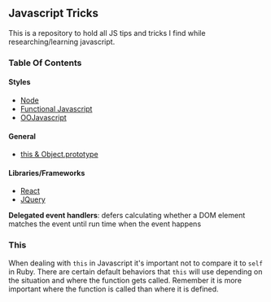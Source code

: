 ## Javascript Tricks
This is a repository to hold all JS tips and tricks I find while
researching/learning javascript.

### Table Of Contents

#### Styles
*  [Node](https://github.com/SpencerCDixon/Javascript-tricks/tree/master/node)
*  [Functional Javascript](https://github.com/SpencerCDixon/Javascript-tricks/tree/master/functional)
*  [OOJavascript](https://github.com/SpencerCDixon/Javascript-tricks/tree/master/oojs)

#### General
*  [this & Object.prototype]()

#### Libraries/Frameworks
*  [React](https://github.com/SpencerCDixon/Javascript-tricks/tree/master/react)
*  [JQuery](https://github.com/SpencerCDixon/Javascript-tricks/tree/master/jquery)


**Delegated event handlers**: defers calculating whether a DOM element matches
the event until run time when the event happens

### This
When dealing with `this` in Javascript it's important not to compare it to
`self` in Ruby.  There are certain default behaviors that `this` will use
depending on the situation and where the function gets called.  Remember it is
more important where the function is called than where it is defined.




